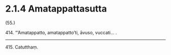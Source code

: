 # 2.1.4 Amatappattasutta

(55.)

414\. “‘Amatappatto, amatappatto’ti, āvuso, vuccati… .

---

415\. Catutthaṃ.

